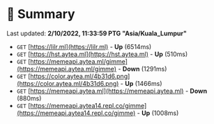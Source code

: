 # 📖 Summary
Last updated: **2/10/2022, 11:33:59 PTG "Asia/Kuala_Lumpur"**

- `GET` [https://lilr.ml](https://lilr.ml) - **Up** (6514ms)
- `GET` [https://hst.aytea.ml](https://hst.aytea.ml) - **Up** (510ms)
- `GET` [https://memeapi.aytea.ml/gimme](https://memeapi.aytea.ml/gimme) - **Down** (1291ms)
- `GET` [https://color.aytea.ml/4b31d6.png](https://color.aytea.ml/4b31d6.png) - **Up** (1466ms)
- `GET` [https://memeapi.aytea.ml](https://memeapi.aytea.ml) - **Down** (880ms)
- `GET` [https://memeapi.aytea14.repl.co/gimme](https://memeapi.aytea14.repl.co/gimme) - **Up** (1008ms)
